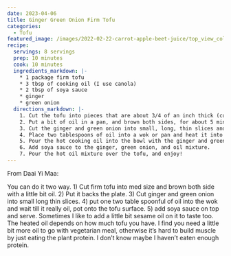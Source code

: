 ```yaml
---
date: 2023-04-06
title: Ginger Green Onion Firm Tofu
categories:
  - Tofu
featured_image: /images/2022-02-22-carrot-apple-beet-juice/top_view_colourful.jpeg
recipe:
  servings: 8 servings
  prep: 10 minutes
  cook: 10 minutes
  ingredients_markdown: |-
    * 1 package firm tofu
    * 3 tbsp of cooking oil (I use canola)
    * 2 tbsp of soya sauce
    * ginger
    * green onion
  directions_markdown: |-
    1. Cut the tofu into pieces that are about 3/4 of an inch thick (cubes, squares, or whatever you like!).
    2. Put a bit of oil in a pan, and brown both sides, for about 5 minutes each side. Once it's done, put it on a plate.
    3. Cut the ginger and green onion into small, long, thin slices and place in a bowl.
    4. Place two tablespoons of oil into a wok or pan and heat it into it's hot.
    5. Pour the hot cooking oil into the bowl with the ginger and green onion.
    6. Add soya sauce to the ginger, green onion, and oil mixture.
    7. Pour the hot oil mixture over the tofu, and enjoy!
---
```



From Daai Yi Maa:

You can do it two way.  1) Cut firm tofu into med size and brown both side with a little bit oil. 2) Put it backs the plate. 3) Cut ginger and green onion into small long thin slices. 4) put one two table spoonful of oil into the wok and wait till it really oil, pot onto the tofu surface. 5) add soya sauce on top and serve. Sometimes I like to add a little bit sesame oil on it to taste too. The heated oil depends on how much tofu you have. I find you need a little bit more oil to go with vegetarian meal, otherwise it’s hard to build muscle by just eating the plant protein. I don’t know maybe I haven’t eaten enough protein.